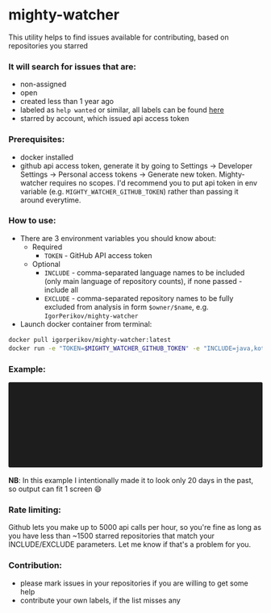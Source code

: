 # mighty-watcher
This utility helps to find issues available for contributing, based on repositories you starred

### It will search for issues that are:
 - non-assigned 
 - open
 - created less than 1 year ago
 - labeled as `help wanted` or similar, all labels can be found [here](/src/main/kotlin/com/github/igorperikov/mightywatcher/service/LabelsService.kt)
 - starred by account, which issued api access token 

### Prerequisites:
 - docker installed
 - github api access token, generate it by going to Settings -> Developer Settings -> Personal access tokens -> Generate new token.
  Mighty-watcher requires no scopes. 
  I'd recommend you to put api token in env variable (e.g. `MIGHTY_WATCHER_GITHUB_TOKEN`) rather than passing it around everytime.  

### How to use:
 - There are 3 environment variables you should know about:
   - Required
     - `TOKEN` - GitHub API access token
   - Optional
     - `INCLUDE` - comma-separated language names to be included (only main language of repository counts), if none passed - include all 
     - `EXCLUDE` - comma-separated repository names to be fully excluded from analysis in form `$owner/$name`, e.g. `IgorPerikov/mighty-watcher`
 - Launch docker container from terminal: 
 ```sh
docker pull igorperikov/mighty-watcher:latest
docker run -e "TOKEN=$MIGHTY_WATCHER_GITHUB_TOKEN" -e "INCLUDE=java,kotlin,go" -e "EXCLUDE=IgorPerikov/mighty-watcher" --rm igorperikov/mighty-watcher:latest
 ```

### Example:
<p align="center"><img src="/docs/example.gif?raw=true"/></p>

**NB**: In this example I intentionally made it to look only 20 days in the past, so output can fit 1 screen :smile:

### Rate limiting:
Github lets you make up to 5000 api calls per hour, so you're fine as long as you have less than ~1500 starred repositories
that match your INCLUDE/EXCLUDE parameters. Let me know if that's a problem for you.

### Contribution:
 - please mark issues in your repositories if you are willing to get some help
 - contribute your own labels, if the list misses any

